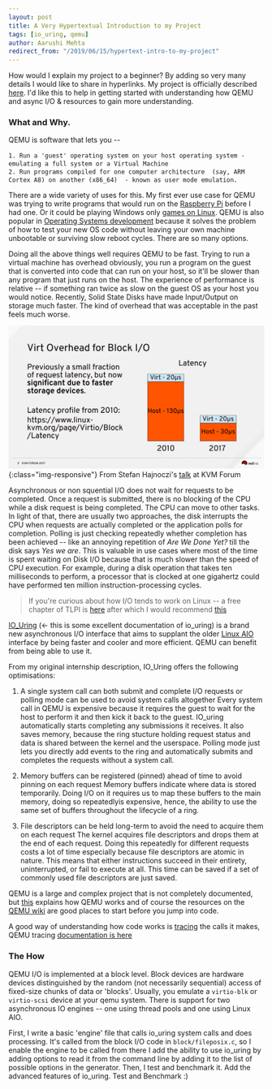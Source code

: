 ```yaml
---
layout: post
title: A Very Hypertextual Introduction to my Project
tags: [io_uring, qemu]
author: Aarushi Mehta
redirect_from: "/2019/06/15/hypertext-intro-to-my-project"
---
```

How would I explain my project to a beginner? By adding so very many details I would like to share in hyperlinks. My project is officially described [here](https://wiki.qemu.org/Internships/ProjectIdeas/IOUring). I'd like this to help in getting started with understanding how QEMU and async I/O & resources to gain more understanding.

### What and Why.
QEMU is software that lets you --

    1. Run a 'guest' operating system on your host operating system - emulating a full system or a Virtual Machine
    2. Run programs compiled for one computer architecture  (say, ARM Cortex A8) on another (x86_64)  - known as user mode emulation. 

There are a wide variety of uses for this. My first ever use case for QEMU was trying to write programs that would run on the [Raspberry Pi](https://github.com/wimvanderbauwhede/limited-systems/wiki/Raspbian-%22stretch%22-for-Raspberry-Pi-3-on-QEMU) before I had one. Or it could be playing Windows only [games on Linux](https://davidyat.es/2016/09/08/gpu-passthrough/). QEMU is also popular in [Operating Systems development](http://blog.vmsplice.net/2011/02/near-instant-kernel-development-cycle.html) because it solves the problem of how to test your new OS code without leaving your own machine unbootable or surviving slow reboot cycles. There are so many options.

Doing all the above things well requires QEMU to be fast. Trying to run a virtual machine has overhead obviously, you run a program on the guest that is converted into code that can run on your host, so it'll be slower than any program that just runs on the host. The experience of performance is relative -- if something ran twice as slow on the guest OS as your host you would notice. Recently, Solid State Disks have made Input/Output on storage much faster. The kind of overhead that was acceptable in the past feels much worse.

![Virtualisation I/O Overhead](/assets/block-latency.png){:class="img-responsive"}
From Stefan Hajnoczi's [talk](https://vmsplice.net/~stefan/stefanha-kvm-forum-2017.pdf) at KVM Forum

Asynchronous or non squential I/O does not wait for requests to be completed. Once a request is submitted, there is no blocking of the CPU while a disk request is being completed. The CPU can move to other tasks. In light of that, there are usually two approaches, the disk interrupts the CPU when requests are actually completed or the application polls for completion. Polling is just checking repeatedly whether completion has been achieved -- like an annoying repetition of *Are We Done Yet?* till the disk says *Yes we are*. This is valuable in use cases where most of the time is spent waiting on Disk I/O because that is much slower than the speed of CPU execution. For example, during a disk operation that takes ten milliseconds to perform, a processor that is clocked at one gigahertz could have performed ten million instruction-processing cycles. 

> If you're curious about how I/O tends to work on Linux -- a free chapter of TLPI is [here](https://nostarch.com/download/TLPI_Ch4.pdf) after which I would recommend [this](https://eklitzke.org/blocking-io-nonblocking-io-and-epoll)

[IO_Uring](http://kernel.dk/io_uring.pdf) (<- this is some excellent documentation of io_uring) is a brand new asynchronous I/O interface that aims to supplant the older [Linux AIO](https://www.fsl.cs.sunysb.edu/~vass/linux-aio.txt) interface by being faster and cooler and more efficient. QEMU can benefit from being able to use it.

From my original internship description, IO_Uring offers the following optimisations:
1. A single system call can both submit and complete I/O requests or polling mode can be used to avoid system calls altogether
    Every system call in QEMU is expensive because it requires the guest to wait for the host to perform it and then kick it back to the guest. IO_uring automatically starts completing any submissions it receives. It also saves memory, because the ring stucture holding request status and data is shared between the kernel and the userspace. Polling mode just lets you directly add events to the ring and automatically submits and completes the requests without a system call.

2. Memory buffers can be registered (pinned) ahead of time to avoid pinning on each request
    Memory buffers indicate where data is stored temporarily. Doing I/O on it requires us to map these buffers to the main memory, doing so repeatedlyis expensive, hence, the ability to use the same set of buffers throughout the lifecycle of a ring.

3. File descriptors can be held long-term to avoid the need to acquire them on each request
    The kernel acquires file descriptors and drops them at the end of each request. Doing this repeatedly for different requests costs a lot of time especially because file descriptors are atomic in nature. This means that either instructions succeed in their entirety, uninterrupted, or fail to execute at all. This time can be saved if a set of commonly used file descriptors are just saved.


QEMU is a large and complex project that is not completely documented, but [this](https://www.qemu.org/2018/02/09/understanding-qemu-devices/) explains how QEMU works and of course the resources on the [QEMU wiki](https://wiki.qemu.org/Documentation) are good places to start before you jump into code.

A good way of understanding how code works is [tracing](https://jvns.ca/blog/2016/09/17/strange-loop-talk/) the calls it makes, QEMU tracing [documentation is here](https://git.qemu.org/?p=qemu.git;a=blob_plain;f=docs/devel/tracing.txt;hb=HEAD)


### The How
QEMU I/O is implemented at a block level. Block devices are hardware devices distinguished by the random (not necessarily sequential) access of fixed-size chunks of data or 'blocks'. Usually, you emulate a `virtio-blk` or `virtio-scsi` device at your qemu system. There is support for two asynchronous IO engines -- one using thread pools and one using Linux AIO. 

First, I write a basic 'engine' file that calls io_uring system calls and does processing.
It's called from the block I/O code in `block/fileposix.c`, so I enable the engine to be called from there
I add the ability to use io_uring by adding options to read it from the command line by adding it to the list of possible options in the generator.
Then, I test and benchmark it.
Add the advanced features of io_uring.
Test and Benchmark :)